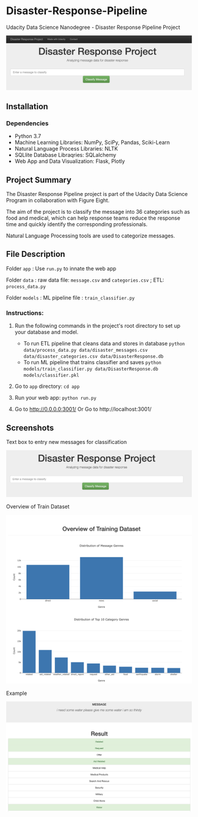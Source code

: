 # Disaster-Response-Pipeline
Udacity Data Science Nanodegree - Disaster Response Pipeline Project

![image-20220517220546009](README.assets/image-20220517220546009.png)





## Installation

### Dependencies

- Python 3.7
- Machine Learning Libraries: NumPy, SciPy, Pandas, Sciki-Learn
- Natural Language Process Libraries: NLTK
- SQLlite Database Libraqries: SQLalchemy
- Web App and Data Visualization: Flask, Plotly

## Project Summary

The Disaster Response Pipeline project is part of the Udacity Data Science Program in collaboration with Figure Eight. 

The aim of the project is to classify the message into 36 categories such as food and medical, which can help response teams reduce the response time and quickly identify the corresponding professionals.

Natural Language Processing tools are used to categorize messages.

## File Description

Folder `app` : Use `run.py` to innate the web app

Folder `data` : raw data file: `message.csv` and `categories.csv` ; ETL: `process_data.py`

Folder `models` : ML pipeline file : `train_classifier.py`

### Instructions:

1. Run the following commands in the project's root directory to set up your database and model.

   - To run ETL pipeline that cleans data and stores in database
     `python data/process_data.py data/disaster_messages.csv data/disaster_categories.csv data/DisasterResponse.db`
   - To run ML pipeline that trains classifier and saves
     `python models/train_classifier.py data/DisasterResponse.db models/classifier.pkl`

2. Go to `app` directory: `cd app`

3. Run your web app: `python run.py`

4. Go to http://0.0.0.0:3001/ Or Go to http://localhost:3001/


## Screenshots

Text box to entry new messages for classification

![image-20220517223253510](README.assets/image-20220517223253510.png)

Overview of Train Dataset

![image-20220517223421155](README.assets/image-20220517223421155.png)

Example

![image-20220517233548612](README.assets/image-20220517233548612.png)
